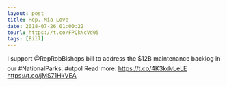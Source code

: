 ```yaml
---
layout: post
title: Rep. Mia Love
date: 2018-07-26 01:00:22
tourl: https://t.co/FPQkNcVd05
tags: [Bill]
---
```

I support @RepRobBishops bill to address the $12B maintenance backlog in our #NationalParks. #utpol
Read more:  https://t.co/4K3kdvLeLE https://t.co/jMS71HkVEA